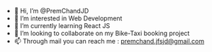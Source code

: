 - 👋 Hi, I’m @PremChandJD
- 👀 I’m interested in Web Development 
- 🌱 I’m currently learning React JS
- 💞️ I’m looking to collaborate on my Bike-Taxi booking project 
- 📫 Through mail you can reach me : premchand.jfsjd@gmail.com

<!---
PremChandJD/PremChandJD is a ✨ special ✨ repository because its `README.md` (this file) appears on your GitHub profile.
You can click the Preview link to take a look at your changes.
--->
